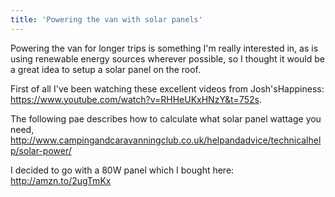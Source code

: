 ```yaml
---
title: 'Powering the van with solar panels'
---
```


Powering the van for longer trips is something I'm really interested in, as is using renewable energy sources wherever possible, so I thought it would be a great idea to setup a solar panel on the roof.

First of all I've been watching these excellent videos from Josh'sHappiness: https://www.youtube.com/watch?v=RHHeUKxHNzY&t=752s.

The following pae describes how to calculate what solar panel wattage you need, http://www.campingandcaravanningclub.co.uk/helpandadvice/technicalhelp/solar-power/

I decided to go with a 80W panel which I bought here: http://amzn.to/2ugTmKx